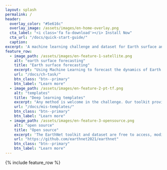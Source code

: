 ```yaml
---
layout: splash
permalink: /
header:
  overlay_color: "#5e616c"
  overlay_image: /assets/images/en-home-overlay.png
  cta_label: "<i class='fa fa-download'></i> Install Now"
  cta_url: "/docs/quick-start-guide/"
  caption:
excerpt: 'A machine learning challenge and dataset for Earth surface and localized impact forecasting.<br /> <small><a href="https://arxiv.org/abs/2104.10066">CVPR 2021 EarthVision paper</a></small><br /> <small><a href="https://github.com/earthnet2021/earthnet-model-intercomparison-suite/releases/tag/v0.1.0">Latest Model Intercomparison Suite release v0.1.0</a></small><br /><small><a href="https://pypi.org/project/earthnet/">Latest Toolkit release v0.2.3</a></small><br />'
feature_row:
  - image_path: /assets/images/en-feature-1-satellite.png
    alt: "earth surface forecasting"
    title: "Earth surface forecasting"
    excerpt: "Using Machine Learning to forecast the dynamics of Earth's surface, we can predict crop yield, forest health, the effects of a drought and more."
    url: "/docs/ch-task/"
    btn_class: "btn--primary"
    btn_label: "Learn more"
  - image_path: /assets/images/en-feature-2-pt-tf.png
    alt: "templates"
    title: "Deep learning templates"
    excerpt: "Any method is welcome in the challenge. Our toolkit provides functional templates for Pytorch and Tensorflow developers.<br /><br />"
    url: "/docs/mis-templates/"
    btn_class: "btn--primary"
    btn_label: "Learn more"
  - image_path: /assets/images/en-feature-3-opensource.png
    alt: "open source"
    title: "Open source"
    excerpt: 'The EarthNet toolkit and dataset are free to access, modify and distribute.{::nomarkdown}<p style="margin-top: -5px;margin-bottom: 0px"><iframe style="display: inline-block;" src="https://ghbtns.com/github-btn.html?user=earthnet2021&repo=earthnet&type=star&count=true&size=large" frameborder="0" scrolling="0" width="160px" height="30px"></iframe><iframe style="display: inline-block;" src="https://ghbtns.com/github-btn.html?user=earthnet2021&repo=earthnet&type=fork&count=true&size=large" frameborder="0" scrolling="0" width="158px" height="30px"></iframe></p>{:/nomarkdown}'
    url: "https://github.com/earthnet2021/earthnet"
    btn_class: "btn--primary"
    btn_label: "Learn more" 
---
```

{% include feature_row %}

